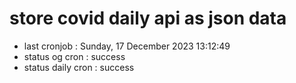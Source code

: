 # store covid daily api as json data

- last cronjob : Sunday, 17 December 2023 13:12:49
- status og cron : success
- status daily cron : success
      
      